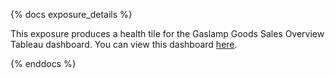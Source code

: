 {% docs exposure_details %}

This exposure produces a health tile for the Gaslamp Goods Sales Overview Tableau dashboard. You can view this dashboard [here](https://10ax.online.tableau.com/#/site/tilpulse/views/GaslampGoods-WIP/GASLAMPGOODS?:iid=1).

{% enddocs %}